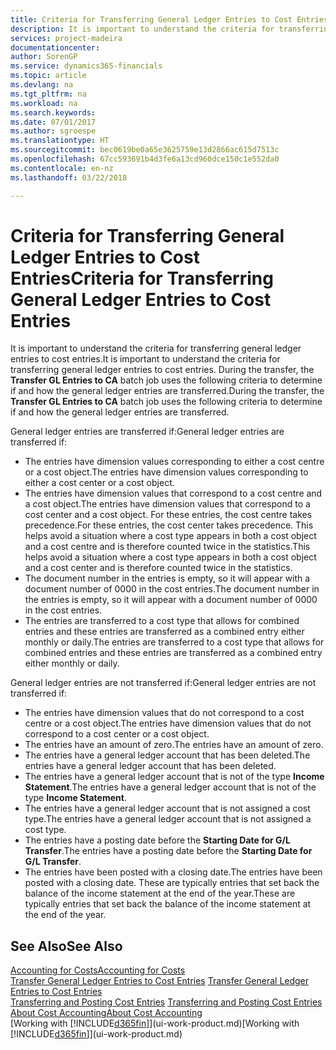 ```yaml
---
title: Criteria for Transferring General Ledger Entries to Cost Entries | Microsoft Docs
description: It is important to understand the criteria for transferring general ledger entries to cost entries. During the transfer, the **Transfer GL Entries to CA** batch job uses the following criteria to determine if and how the general ledger entries are transferred.
services: project-madeira
documentationcenter: 
author: SorenGP
ms.service: dynamics365-financials
ms.topic: article
ms.devlang: na
ms.tgt_pltfrm: na
ms.workload: na
ms.search.keywords: 
ms.date: 07/01/2017
ms.author: sgroespe
ms.translationtype: HT
ms.sourcegitcommit: bec0619be0a65e3625759e13d2866ac615d7513c
ms.openlocfilehash: 67cc593691b4d3fe6a13cd960dce150c1e552da0
ms.contentlocale: en-nz
ms.lasthandoff: 03/22/2018

---
```

# <a name="criteria-for-transferring-general-ledger-entries-to-cost-entries"></a><span data-ttu-id="e62ce-104">Criteria for Transferring General Ledger Entries to Cost Entries</span><span class="sxs-lookup"><span data-stu-id="e62ce-104">Criteria for Transferring General Ledger Entries to Cost Entries</span></span>
<span data-ttu-id="e62ce-105">It is important to understand the criteria for transferring general ledger entries to cost entries.</span><span class="sxs-lookup"><span data-stu-id="e62ce-105">It is important to understand the criteria for transferring general ledger entries to cost entries.</span></span> <span data-ttu-id="e62ce-106">During the transfer, the **Transfer GL Entries to CA** batch job uses the following criteria to determine if and how the general ledger entries are transferred.</span><span class="sxs-lookup"><span data-stu-id="e62ce-106">During the transfer, the **Transfer GL Entries to CA** batch job uses the following criteria to determine if and how the general ledger entries are transferred.</span></span>  

<span data-ttu-id="e62ce-107">General ledger entries are transferred if:</span><span class="sxs-lookup"><span data-stu-id="e62ce-107">General ledger entries are transferred if:</span></span>  

-   <span data-ttu-id="e62ce-108">The entries have dimension values corresponding to either a cost centre or a cost object.</span><span class="sxs-lookup"><span data-stu-id="e62ce-108">The entries have dimension values corresponding to either a cost center or a cost object.</span></span>  
-   <span data-ttu-id="e62ce-109">The entries have dimension values that correspond to a cost centre and a cost object.</span><span class="sxs-lookup"><span data-stu-id="e62ce-109">The entries have dimension values that correspond to a cost center and a cost object.</span></span> <span data-ttu-id="e62ce-110">For these entries, the cost centre takes precedence.</span><span class="sxs-lookup"><span data-stu-id="e62ce-110">For these entries, the cost center takes precedence.</span></span> <span data-ttu-id="e62ce-111">This helps avoid a situation where a cost type appears in both a cost object and a cost centre and is therefore counted twice in the statistics.</span><span class="sxs-lookup"><span data-stu-id="e62ce-111">This helps avoid a situation where a cost type appears in both a cost object and a cost center and is therefore counted twice in the statistics.</span></span>  
-   <span data-ttu-id="e62ce-112">The document number in the entries is empty, so it will appear with a document number of 0000 in the cost entries.</span><span class="sxs-lookup"><span data-stu-id="e62ce-112">The document number in the entries is empty, so it will appear with a document number of 0000 in the cost entries.</span></span>  
-   <span data-ttu-id="e62ce-113">The entries are transferred to a cost type that allows for combined entries and these entries are transferred as a combined entry either monthly or daily.</span><span class="sxs-lookup"><span data-stu-id="e62ce-113">The entries are transferred to a cost type that allows for combined entries and these entries are transferred as a combined entry either monthly or daily.</span></span>  

<span data-ttu-id="e62ce-114">General ledger entries are not transferred if:</span><span class="sxs-lookup"><span data-stu-id="e62ce-114">General ledger entries are not transferred if:</span></span>  

-   <span data-ttu-id="e62ce-115">The entries have dimension values that do not correspond to a cost centre or a cost object.</span><span class="sxs-lookup"><span data-stu-id="e62ce-115">The entries have dimension values that do not correspond to a cost center or a cost object.</span></span>  
-   <span data-ttu-id="e62ce-116">The entries have an amount of zero.</span><span class="sxs-lookup"><span data-stu-id="e62ce-116">The entries have an amount of zero.</span></span>  
-   <span data-ttu-id="e62ce-117">The entries have a general ledger account that has been deleted.</span><span class="sxs-lookup"><span data-stu-id="e62ce-117">The entries have a general ledger account that has been deleted.</span></span>  
-   <span data-ttu-id="e62ce-118">The entries have a general ledger account that is not of the type **Income Statement**.</span><span class="sxs-lookup"><span data-stu-id="e62ce-118">The entries have a general ledger account that is not of the type **Income Statement**.</span></span>  
-   <span data-ttu-id="e62ce-119">The entries have a general ledger account that is not assigned a cost type.</span><span class="sxs-lookup"><span data-stu-id="e62ce-119">The entries have a general ledger account that is not assigned a cost type.</span></span>  
-   <span data-ttu-id="e62ce-120">The entries have a posting date before the **Starting Date for G/L Transfer**.</span><span class="sxs-lookup"><span data-stu-id="e62ce-120">The entries have a posting date before the **Starting Date for G/L Transfer**.</span></span>  
-   <span data-ttu-id="e62ce-121">The entries have been posted with a closing date.</span><span class="sxs-lookup"><span data-stu-id="e62ce-121">The entries have been posted with a closing date.</span></span> <span data-ttu-id="e62ce-122">These are typically entries that set back the balance of the income statement at the end of the year.</span><span class="sxs-lookup"><span data-stu-id="e62ce-122">These are typically entries that set back the balance of the income statement at the end of the year.</span></span>  

## <a name="see-also"></a><span data-ttu-id="e62ce-123">See Also</span><span class="sxs-lookup"><span data-stu-id="e62ce-123">See Also</span></span>  
[<span data-ttu-id="e62ce-124">Accounting for Costs</span><span class="sxs-lookup"><span data-stu-id="e62ce-124">Accounting for Costs</span></span>](finance-manage-cost-accounting.md)  
 <span data-ttu-id="e62ce-125">[Transfer General Ledger Entries to Cost Entries](finance-how-to-transfer-general-ledger-entries-to-cost-entries.md) </span><span class="sxs-lookup"><span data-stu-id="e62ce-125">[Transfer General Ledger Entries to Cost Entries](finance-how-to-transfer-general-ledger-entries-to-cost-entries.md) </span></span>  
 <span data-ttu-id="e62ce-126">[Transferring and Posting Cost Entries](finance-transfer-and-post-cost-entries.md) </span><span class="sxs-lookup"><span data-stu-id="e62ce-126">[Transferring and Posting Cost Entries](finance-transfer-and-post-cost-entries.md) </span></span>  
 [<span data-ttu-id="e62ce-127">About Cost Accounting</span><span class="sxs-lookup"><span data-stu-id="e62ce-127">About Cost Accounting</span></span>](finance-about-cost-accounting.md)  
 <span data-ttu-id="e62ce-128">[Working with [!INCLUDE[d365fin](includes/d365fin_md.md)]](ui-work-product.md)</span><span class="sxs-lookup"><span data-stu-id="e62ce-128">[Working with [!INCLUDE[d365fin](includes/d365fin_md.md)]](ui-work-product.md)</span></span>

